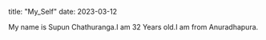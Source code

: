 title: "My_Self"
date: 2023-03-12

My name is Supun Chathuranga.I am 32 Years old.I am from Anuradhapura.
